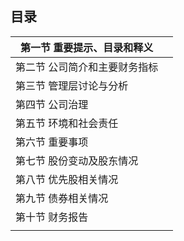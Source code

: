 ## 目录

| 第一节 重要提示、目录和释义  |  |
|-----------------|--|
| 第二节 公司简介和主要财务指标 |  |
| 第三节 管理层讨论与分析    |  |
| 第四节 公司治理        |  |
| 第五节 环境和社会责任     |  |
| 第六节 重要事项        |  |
| 第七节 股份变动及股东情况   |  |
| 第八节 优先股相关情况     |  |
| 第九节 债券相关情况      |  |
| 第十节 财务报告        |  |
|                 |  |